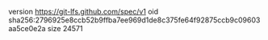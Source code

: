 version https://git-lfs.github.com/spec/v1
oid sha256:2796925e8ccb52b9ffba7ee969d1de8c375fe64f92875ccb9c09603aa5ce0e2a
size 24571

